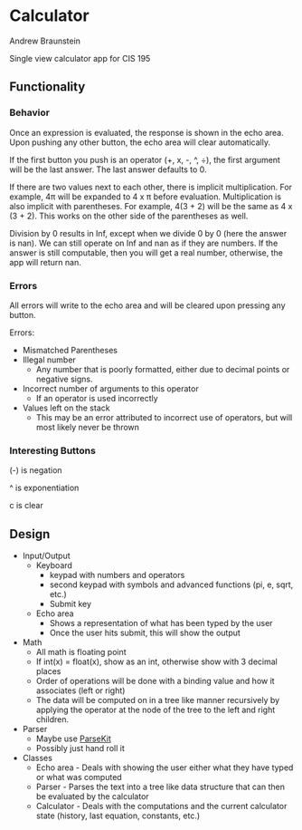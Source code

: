 Calculator
==========

Andrew Braunstein

Single view calculator app for CIS 195

## Functionality

### Behavior

Once an expression is evaluated, the response is shown in the echo
area. Upon pushing any other button, the echo area will clear
automatically.

If the first button you push is an operator (+, x, -, ^, ÷), the first
argument will be the last answer. The last answer defaults to 0.

If there are two values next to each other, there is implicit
multiplication. For example, 4π will be expanded to 4 x π before
evaluation. Multiplication is also implicit with parentheses. For
example, 4(3 + 2) will be the same as 4 x (3 + 2). This works on the
other side of the parentheses as well.

Division by 0 results in Inf, except when we divide 0 by 0 (here the
answer is nan). We can still operate on Inf and nan as if they are
numbers. If the answer is still computable, then you will get a real
number, otherwise, the app will return nan.

### Errors

All errors will write to the echo area and will be cleared upon
pressing any button.

Errors:
* Mismatched Parentheses
* Illegal number
    * Any number that is poorly formatted, either due to decimal
      points or negative signs.
* Incorrect number of arguments to this operator
    * If an operator is used incorrectly
* Values left on the stack
    * This may be an error attributed to incorrect use of operators,
      but will most likely never be thrown

### Interesting Buttons

(-) is negation

^ is exponentiation

c is clear


## Design 

* Input/Output
    * Keyboard
        * keypad with numbers and operators
        * second keypad with symbols and advanced functions (pi, e,
          sqrt, etc.)
        * Submit key
    * Echo area
        * Shows a representation of what has been typed by the user
        * Once the user hits submit, this will show the output
* Math
    * All math is floating point
    * If int(x) = float(x), show as an int, otherwise show with 3
      decimal places
    * Order of operations will be done with a binding value and how it
      associates (left or right)
    * The data will be computed on in a tree like manner recursively
      by applying the operator at the node of the tree to the left and
      right children.
* Parser
    * Maybe use [ParseKit](http://parsekit.com/)
    * Possibly just hand roll it
* Classes
    * Echo area - Deals with showing the user either what they have
      typed or what was computed
    * Parser - Parses the text into a tree like data structure that
      can then be evaluated by the calculator
    * Calculator - Deals with the computations and the current
      calculator state (history, last equation, constants, etc.)

